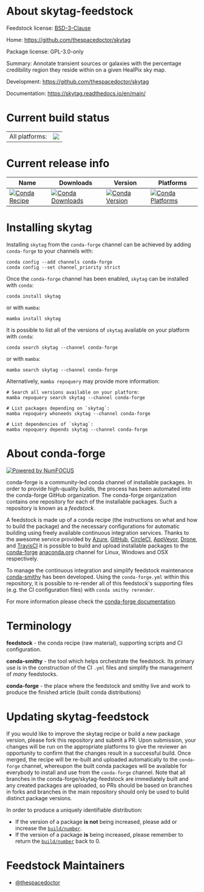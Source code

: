 About skytag-feedstock
======================

Feedstock license: [BSD-3-Clause](https://github.com/conda-forge/skytag-feedstock/blob/main/LICENSE.txt)

Home: https://github.com/thespacedoctor/skytag

Package license: GPL-3.0-only

Summary: Annotate transient sources or galaxies with the percentage credibility region they reside within on a given HealPix sky map.

Development: https://github.com/thespacedoctor/skytag

Documentation: https://skytag.readthedocs.io/en/main/

Current build status
====================


<table><tr><td>All platforms:</td>
    <td>
      <a href="https://dev.azure.com/conda-forge/feedstock-builds/_build/latest?definitionId=19331&branchName=main">
        <img src="https://dev.azure.com/conda-forge/feedstock-builds/_apis/build/status/skytag-feedstock?branchName=main">
      </a>
    </td>
  </tr>
</table>

Current release info
====================

| Name | Downloads | Version | Platforms |
| --- | --- | --- | --- |
| [![Conda Recipe](https://img.shields.io/badge/recipe-skytag-green.svg)](https://anaconda.org/conda-forge/skytag) | [![Conda Downloads](https://img.shields.io/conda/dn/conda-forge/skytag.svg)](https://anaconda.org/conda-forge/skytag) | [![Conda Version](https://img.shields.io/conda/vn/conda-forge/skytag.svg)](https://anaconda.org/conda-forge/skytag) | [![Conda Platforms](https://img.shields.io/conda/pn/conda-forge/skytag.svg)](https://anaconda.org/conda-forge/skytag) |

Installing skytag
=================

Installing `skytag` from the `conda-forge` channel can be achieved by adding `conda-forge` to your channels with:

```
conda config --add channels conda-forge
conda config --set channel_priority strict
```

Once the `conda-forge` channel has been enabled, `skytag` can be installed with `conda`:

```
conda install skytag
```

or with `mamba`:

```
mamba install skytag
```

It is possible to list all of the versions of `skytag` available on your platform with `conda`:

```
conda search skytag --channel conda-forge
```

or with `mamba`:

```
mamba search skytag --channel conda-forge
```

Alternatively, `mamba repoquery` may provide more information:

```
# Search all versions available on your platform:
mamba repoquery search skytag --channel conda-forge

# List packages depending on `skytag`:
mamba repoquery whoneeds skytag --channel conda-forge

# List dependencies of `skytag`:
mamba repoquery depends skytag --channel conda-forge
```


About conda-forge
=================

[![Powered by
NumFOCUS](https://img.shields.io/badge/powered%20by-NumFOCUS-orange.svg?style=flat&colorA=E1523D&colorB=007D8A)](https://numfocus.org)

conda-forge is a community-led conda channel of installable packages.
In order to provide high-quality builds, the process has been automated into the
conda-forge GitHub organization. The conda-forge organization contains one repository
for each of the installable packages. Such a repository is known as a *feedstock*.

A feedstock is made up of a conda recipe (the instructions on what and how to build
the package) and the necessary configurations for automatic building using freely
available continuous integration services. Thanks to the awesome service provided by
[Azure](https://azure.microsoft.com/en-us/services/devops/), [GitHub](https://github.com/),
[CircleCI](https://circleci.com/), [AppVeyor](https://www.appveyor.com/),
[Drone](https://cloud.drone.io/welcome), and [TravisCI](https://travis-ci.com/)
it is possible to build and upload installable packages to the
[conda-forge](https://anaconda.org/conda-forge) [anaconda.org](https://anaconda.org/)
channel for Linux, Windows and OSX respectively.

To manage the continuous integration and simplify feedstock maintenance
[conda-smithy](https://github.com/conda-forge/conda-smithy) has been developed.
Using the ``conda-forge.yml`` within this repository, it is possible to re-render all of
this feedstock's supporting files (e.g. the CI configuration files) with ``conda smithy rerender``.

For more information please check the [conda-forge documentation](https://conda-forge.org/docs/).

Terminology
===========

**feedstock** - the conda recipe (raw material), supporting scripts and CI configuration.

**conda-smithy** - the tool which helps orchestrate the feedstock.
                   Its primary use is in the construction of the CI ``.yml`` files
                   and simplify the management of *many* feedstocks.

**conda-forge** - the place where the feedstock and smithy live and work to
                  produce the finished article (built conda distributions)


Updating skytag-feedstock
=========================

If you would like to improve the skytag recipe or build a new
package version, please fork this repository and submit a PR. Upon submission,
your changes will be run on the appropriate platforms to give the reviewer an
opportunity to confirm that the changes result in a successful build. Once
merged, the recipe will be re-built and uploaded automatically to the
`conda-forge` channel, whereupon the built conda packages will be available for
everybody to install and use from the `conda-forge` channel.
Note that all branches in the conda-forge/skytag-feedstock are
immediately built and any created packages are uploaded, so PRs should be based
on branches in forks and branches in the main repository should only be used to
build distinct package versions.

In order to produce a uniquely identifiable distribution:
 * If the version of a package **is not** being increased, please add or increase
   the [``build/number``](https://docs.conda.io/projects/conda-build/en/latest/resources/define-metadata.html#build-number-and-string).
 * If the version of a package **is** being increased, please remember to return
   the [``build/number``](https://docs.conda.io/projects/conda-build/en/latest/resources/define-metadata.html#build-number-and-string)
   back to 0.

Feedstock Maintainers
=====================

* [@thespacedoctor](https://github.com/thespacedoctor/)

